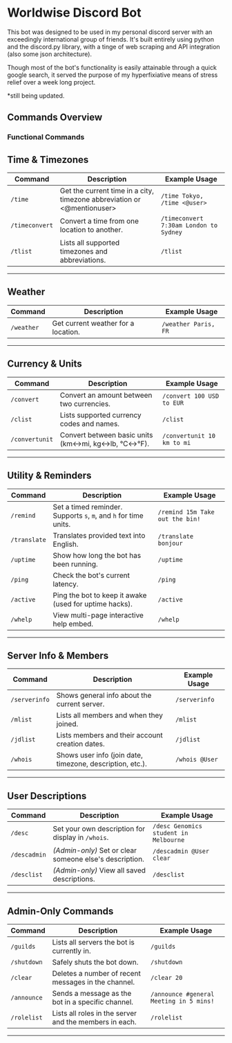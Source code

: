# Worldwise Discord Bot

This bot was designed to be used in my personal discord server with an exceedingly international group of friends. It's built entirely using python and the discord.py library, with a tinge of web scraping and API integration (also some json architecture).

Though most of the bot's functionality is easily attainable through a quick google search, it served the purpose of my hyperfixiative means of stress relief over a week long project. 

*still being updated.

## Commands Overview

### Functional Commands

## Time & Timezones

| Command            | Description                                                                   | Example Usage                                 |
|--------------------|-------------------------------------------------------------------------------|-----------------------------------------------|
| `/time`            | Get the current time in a city, timezone abbreviation or <@mentionuser>                      | `/time Tokyo, /time <@user>`                                 |
| `/timeconvert`     | Convert a time from one location to another.                                  | `/timeconvert 7:30am London to Sydney`        |
| `/tlist`           | Lists all supported timezones and abbreviations.                              | `/tlist`                                      |

---

## Weather

| Command        | Description                                                       | Example Usage                  |
|----------------|-------------------------------------------------------------------|--------------------------------|
| `/weather`     | Get current weather for a location.                               | `/weather Paris, FR`           |

---

## Currency & Units

| Command            | Description                                                                 | Example Usage                              |
|--------------------|-----------------------------------------------------------------------------|---------------------------------------------|
| `/convert`         | Convert an amount between two currencies.                                   | `/convert 100 USD to EUR`                   |
| `/clist`           | Lists supported currency codes and names.                                   | `/clist`                                    |
| `/convertunit`     | Convert between basic units (km↔mi, kg↔lb, °C↔°F).                          | `/convertunit 10 km to mi`                  |

---

## Utility & Reminders

| Command        | Description                                                        | Example Usage                      |
|----------------|--------------------------------------------------------------------|------------------------------------|
| `/remind`      | Set a timed reminder. Supports `s`, `m`, and `h` for time units.   | `/remind 15m Take out the bin!`    |
| `/translate`   | Translates provided text into English.                             | `/translate bonjour`               |
| `/uptime`      | Show how long the bot has been running.                            | `/uptime`                          |
| `/ping`        | Check the bot's current latency.                                   | `/ping`                            |
| `/active`      | Ping the bot to keep it awake (used for uptime hacks).             | `/active`                          |
| `/whelp`       | View multi-page interactive help embed.                            | `/whelp`                           |

---

## Server Info & Members

| Command        | Description                                                       | Example Usage                      |
|----------------|-------------------------------------------------------------------|------------------------------------|
| `/serverinfo`  | Shows general info about the current server.                      | `/serverinfo`                      |
| `/mlist`       | Lists all members and when they joined.                           | `/mlist`                           |
| `/jdlist`      | Lists members and their account creation dates.                   | `/jdlist`                          |
| `/whois`       | Shows user info (join date, timezone, description, etc.).         | `/whois @User`                     |

---

## User Descriptions

| Command        | Description                                                       | Example Usage                            |
|----------------|-------------------------------------------------------------------|------------------------------------------|
| `/desc`        | Set your own description for display in `/whois`.                 | `/desc Genomics student in Melbourne`    |
| `/descadmin`   | *(Admin-only)* Set or clear someone else's description.           | `/descadmin @User clear`                 |
| `/desclist`    | *(Admin-only)* View all saved descriptions.                       | `/desclist`                              |

---

## Admin-Only Commands

| Command        | Description                                                              | Example Usage                             |
|----------------|--------------------------------------------------------------------------|-------------------------------------------|
| `/guilds`      | Lists all servers the bot is currently in.                               | `/guilds`                                  |
| `/shutdown`    | Safely shuts the bot down.                                               | `/shutdown`                                |
| `/clear`       | Deletes a number of recent messages in the channel.                      | `/clear 20`                                 |
| `/announce`    | Sends a message as the bot in a specific channel.                        | `/announce #general Meeting in 5 mins!`    |
| `/rolelist`    | Lists all roles in the server and the members in each.                   | `/rolelist`                                |

---